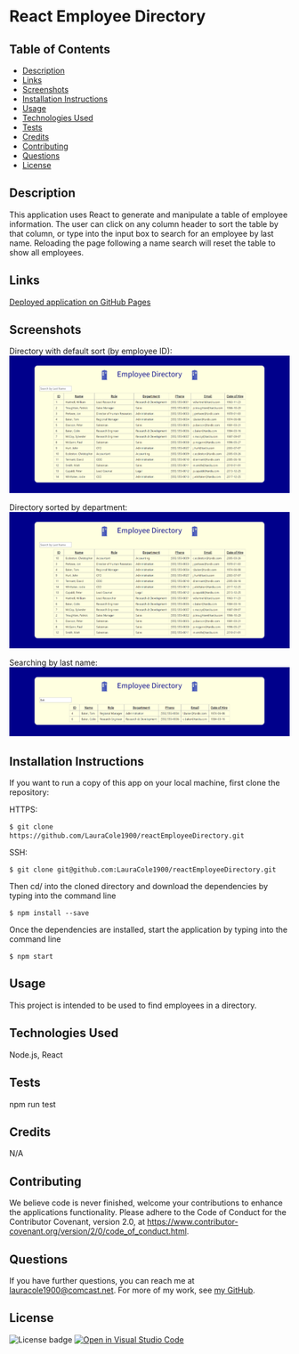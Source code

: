 # React Employee Directory

## Table of Contents

* [Description](#description)
* [Links](#links)
* [Screenshots](#screenshots)
* [Installation Instructions](#installation-instructions)
* [Usage](#usage)
* [Technologies Used](#technologies-used)
* [Tests](#tests)
* [Credits](#credits)
* [Contributing](#contributing)
* [Questions](#questions)
* [License](#license)

## Description

This application uses React to generate and manipulate a table of employee information. The user can click on any column header to sort the table by that column, or type into the input box to search for an employee by last name. Reloading the page following a name search will reset the table to show all employees.

## Links

[Deployed application on GitHub Pages](https://lauracole1900.github.io/reactEmployeeDirectory/)

## Screenshots

Directory with default sort (by employee ID):
![Default sort screencap:](src/assets/default-sort-screencap.png)

Directory sorted by department:
![Department sort screencap](src/assets/department-sort-screencap.png)

Searching by last name:
![Search results on last name](src/assets/search-by-last-name.png)

## Installation Instructions

If you want to run a copy of this app on your local machine, first clone the repository:

HTTPS:
```
$ git clone https://github.com/LauraCole1900/reactEmployeeDirectory.git
```

SSH:
```
$ git clone git@github.com:LauraCole1900/reactEmployeeDirectory.git
```

Then cd/ into the cloned directory and download the dependencies by typing into the command line
```
$ npm install --save
```

Once the dependencies are installed, start the application by typing into the command line
```
$ npm start
```

## Usage

This project is intended to be used to find employees in a directory.

## Technologies Used

Node.js, React

## Tests

npm run test

## Credits

N/A

## Contributing

We believe code is never finished, welcome your contributions to enhance the applications functionality. Please adhere to the Code of Conduct for the Contributor Covenant, version 2.0, at https://www.contributor-covenant.org/version/2/0/code_of_conduct.html.

## Questions

If you have further questions, you can reach me at lauracole1900@comcast.net. For more of my work, see [my GitHub](https://github.com/LauraCole1900).

## License

![License badge](https://img.shields.io/badge/license-MIT-brightgreen) [![Open in Visual Studio Code](https://open.vscode.dev/badges/open-in-vscode.svg)](https://open.vscode.dev/LauraCole1900/reactEmployeeDirectory)